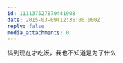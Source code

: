 ```yaml
---
id: 111137527879441908
date: 2015-03-09T12:35:00.000Z
reply: false
media_attachments: 0
---
```


搞到现在才吃饭，我也不知道是为了什么 ​​​​

